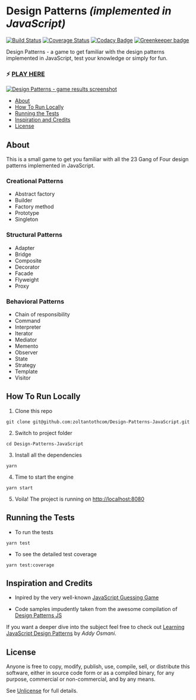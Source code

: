 # Design Patterns _(implemented in JavaScript)_

[![Build Status](https://travis-ci.org/zoltantothcom/Design-Patterns-JavaScript.svg?branch=master)](https://travis-ci.org/zoltantothcom/Design-Patterns-JavaScript) [![Coverage Status](https://coveralls.io/repos/github/zoltantothcom/Design-Patterns-JavaScript/badge.svg?branch=master)](https://coveralls.io/github/zoltantothcom/Design-Patterns-JavaScript?branch=master) [![Codacy Badge](https://api.codacy.com/project/badge/Grade/5f4e97b771504e23b0b414d2cbc69506)](https://www.codacy.com/app/zoltantothcom/Design-Patterns-JavaScript) [![Greenkeeper badge](https://badges.greenkeeper.io/zoltantothcom/Design-Patterns-JavaScript.svg)](https://greenkeeper.io/)

Design Patterns - a game to get familiar with the design patterns implemented in JavaScript, test your knowledge or simply for fun.

### :zap: [PLAY HERE](http://designpatternsgame.com/)

[<img src="https://raw.githubusercontent.com/zoltantothcom/Design-Patterns-JavaScript/master/static/screenshot.png?sanitize=true&raw=true" alt="Design Patterns - game results screenshot" />](http://designpatternsgame.com/)

- [About](#about)
- [How To Run Locally](#how-to-run-locally)
- [Running the Tests](#running-the-tests)
- [Inspiration and Credits](#inspiration-and-credits)
- [License](#license)

## About

This is a small game to get you familiar with all the 23 Gang of Four design patterns implemented in JavaScript.

### Creational Patterns

- Abstract factory
- Builder
- Factory method
- Prototype
- Singleton

### Structural Patterns

- Adapter
- Bridge
- Composite
- Decorator
- Facade
- Flyweight
- Proxy

### Behavioral Patterns

- Chain of responsibility
- Command
- Interpreter
- Iterator
- Mediator
- Memento
- Observer
- State
- Strategy
- Template
- Visitor

## How To Run Locally

1. Clone this repo

```
git clone git@github.com:zoltantothcom/Design-Patterns-JavaScript.git
```

2. Switch to project folder

```
cd Design-Patterns-JavaScript
```

3. Install all the dependencies

```
yarn
```

4. Time to start the engine

```
yarn start
```

5. Voila! The project is running on [http://localhost:8080](http://localhost:8080)

## Running the Tests

- To run the tests

```
yarn test
```

- To see the detailed test coverage

```
yarn test:coverage
```

## Inspiration and Credits

- Inpired by the very well-known [JavaScript Guessing Game](https://javascript-game.firebaseapp.com/)

- Code samples impudently taken from the awesome compilation of [Design Patterns JS](https://github.com/fbeline/Design-Patterns-JS)

If you want a deeper dive into the subject feel free to check out [Learning JavaScript Design Patterns](https://addyosmani.com/resources/essentialjsdesignpatterns/book/) by _Addy Osmani_.

## License

Anyone is free to copy, modify, publish, use, compile, sell, or distribute this software, either in source code form or as a compiled binary, for any purpose, commercial or non-commercial, and by any means.

See [Unlicense](http://unlicense.org) for full details.
